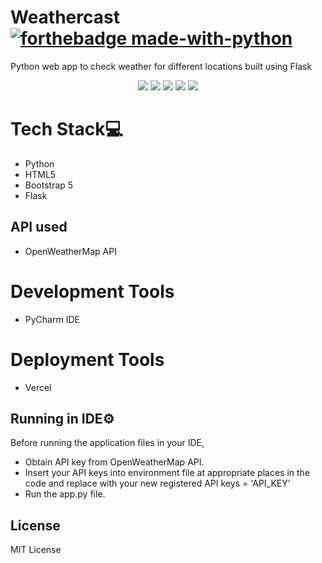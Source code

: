# Weathercast [![forthebadge made-with-python](http://ForTheBadge.com/images/badges/made-with-python.svg)](https://www.python.org/)
Python web app to check weather for different locations built using Flask
<p align="center">
 <img src="https://api.visitorbadge.io/api/visitors?path=https%3A%2F%2Fgithub.com%2Freshmaharidhas%2FWeathercast&label=Visitors&labelColor=%2300ff00&countColor=%23000000&style=plastic&labelStyle=none"/>
 <img src="https://img.shields.io/github/languages/top/reshmaharidhas/Weathercast?labelColor=%23000"/>
 <img src="https://img.shields.io/github/repo-size/reshmaharidhas/Weathercast?labelColor=%23000"/>
 <img src="https://img.shields.io/github/created-at/reshmaharidhas/Weathercast?labelColor=%23000"/>
 <img src="https://img.shields.io/github/license/reshmaharidhas/Weathercast?labelColor=%23000"/>
</p>

# Tech Stack💻
- Python
- HTML5
- Bootstrap 5
- Flask

## API used
- OpenWeatherMap API
 
# Development Tools
- PyCharm IDE

# Deployment Tools
- Vercel

## Running in IDE⚙️
Before running the application files in your IDE,
- Obtain API key from OpenWeatherMap API.
- Insert your API keys into environment file at appropriate places in the code and replace with your new registered API keys = 'API_KEY'
- Run the app.py file.

## License
MIT License
